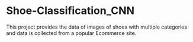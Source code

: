 # Shoe-Classification_CNN
This project provides the data of images of shoes with multiple categories and data is collected from a popular Ecommerce site.
